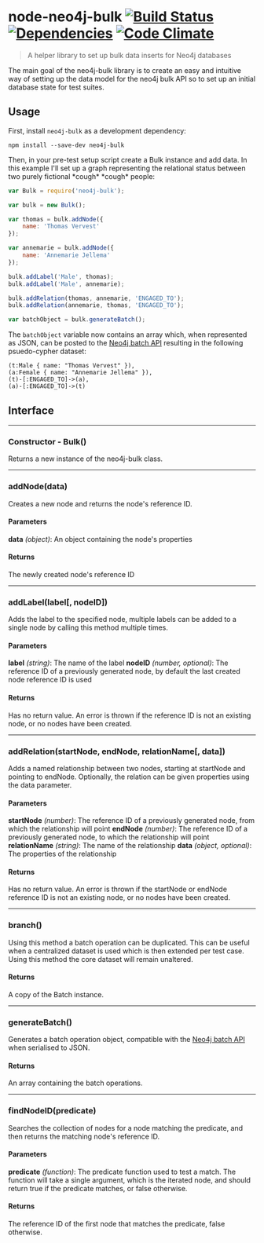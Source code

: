 # node-neo4j-bulk [![Build Status](https://travis-ci.org/tvervest/node-neo4j-bulk.png?branch=master)](https://travis-ci.org/tvervest/node-neo4j-bulk) [![Dependencies](https://david-dm.org/tvervest/node-neo4j-bulk.png)](https://david-dm.org/) [![Code Climate](https://codeclimate.com/github/tvervest/node-neo4j-bulk.png)](https://codeclimate.com/github/tvervest/node-neo4j-bulk)

> A helper library to set up bulk data inserts for Neo4j databases

 The main goal of the neo4j-bulk library is to create an easy and intuitive way of setting up the data model for the neo4j bulk API so to set up an initial database state for test suites.

## Usage

First, install `neo4j-bulk` as a development dependency:

```shell
npm install --save-dev neo4j-bulk
```

Then, in your pre-test setup script create a Bulk instance and add data. In this example I'll set up a graph representing the relational status between two purely fictional \*cough\* \*cough\* people:

```javascript
var Bulk = require('neo4j-bulk');

var bulk = new Bulk();

var thomas = bulk.addNode({
	name: 'Thomas Vervest'
});

var annemarie = bulk.addNode({
	name: 'Annemarie Jellema'
});

bulk.addLabel('Male', thomas);
bulk.addLabel('Male', annemarie);

bulk.addRelation(thomas, annemarie, 'ENGAGED_TO');
bulk.addRelation(annemarie, thomas, 'ENGAGED_TO');

var batchObject = bulk.generateBatch();
```

The `batchObject` variable now contains an array which, when represented as JSON, can be posted to the [Neo4j batch API](http://docs.neo4j.org/chunked/stable/rest-api-batch-ops.html) resulting in the following psuedo-cypher dataset:

```
(t:Male { name: "Thomas Vervest" }),
(a:Female { name: "Annemarie Jellema" }),
(t)-[:ENGAGED_TO]->(a),
(a)-[:ENGAGED_TO]->(t)
```

## Interface

- - -

### Constructor - Bulk()
Returns a new instance of the neo4j-bulk class.

- - -

### addNode(data)
Creates a new node and returns the node's reference ID.

#### Parameters
**data** *(object)*: An object containing the node's properties

#### Returns
The newly created node's reference ID

- - -

### addLabel(label[, nodeID])
Adds the label to the specified node, multiple labels can be added to a single node by calling this method multiple times.

#### Parameters
**label** *(string)*: The name of the label
**nodeID** *(number, optional)*: The reference ID of a previously generated node, by default the last created node reference ID is used

#### Returns
Has no return value. An error is thrown if the reference ID is not an existing node, or no nodes have been created.

- - -

### addRelation(startNode, endNode, relationName[, data])
Adds a named relationship between two nodes, starting at startNode and pointing to endNode. Optionally, the relation can be given properties using the data parameter.

#### Parameters
**startNode** *(number)*: The reference ID of a previously generated node, from which the relationship will point
**endNode** *(number)*: The reference ID of a previously generated node, to which the relationship will point
**relationName** *(string)*: The name of the relationship
**data** *(object, optional)*: The properties of the relationship

#### Returns
Has no return value. An error is thrown if the startNode or endNode reference ID is not an existing node, or no nodes have been created.

- - -

### branch()
Using this method a batch operation can be duplicated. This can be useful when a centralized dataset is used which is then extended per test case. Using  this method the core dataset will remain unaltered.

#### Returns
A copy of the Batch instance.

- - -

### generateBatch()
Generates a batch operation object, compatible with the [Neo4j batch API](http://docs.neo4j.org/chunked/stable/rest-api-batch-ops.html) when serialised to JSON.

#### Returns
An array containing the batch operations.

- - -

### findNodeID(predicate)
Searches the collection of nodes for a node matching the predicate, and then returns the matching node's reference ID.

#### Parameters
**predicate** *(function)*: The predicate function used to test a match. The function will take a single argument, which is the iterated node, and should return true if the predicate matches, or false otherwise.

#### Returns
The reference ID of the first node that matches the predicate, false otherwise.

